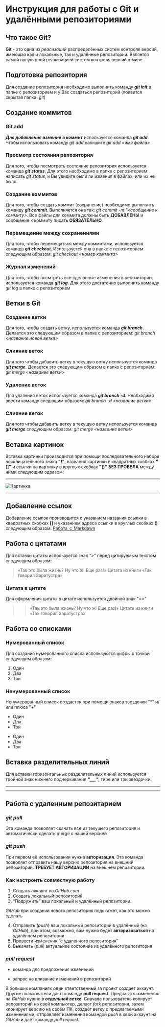 # Инструкция для работы с Git и удалёнными репозиториями

## Что такое Git?
**Git** - это одна из *реализаций* распределённых систем контроля версий, имеющая как и локальные, так и удалённые репозитории. Является самой популярной реализацией систем контроля версий в мире.

## Подготовка репозитория
Для создание репозитория необходимо выполнить команду ***git init***  в папке с репозиторием и у Вас создаться репозиторий (появится скрытая папка *.git*)

## Создание коммитов

### Git add
***Для добавления измений в коммит*** используется команда ***git add***. Чтобы использовать команду *git add* напишите *git add <имя файла>*

### Просмотр состояния репозитория
Для того, чтобы посмотреть состояние репозитория используется команда ***git status***. Для этого необходимо в папке с репозиторием написать *git status*, и Вы увидите были ли измения в файлах, или их не было.

### Создание коммитов
Для того, чтобы создать коммит (сохранение) необходимо выполнить команду ***git commit***. Выполняется она так: *git commit -m "<сообщение к коммиту>*. Все файлы для коммита должны быть **ДОБАВЛЕНЫ** и сообщение к коммиту писать **ОБЯЗАТЕЛЬНО**.

### Перемещение между сохранениями
Для того, чтобы перемещаться между коммитами, используется команда ***git checkout***. Используется она в папке с пепозиторием следующим образом: *git checkout <номер коммита>*

### Журнал изменений
Для того, чтобы посмтреть все сделанные изменения в репозитории, используется команда ***git log***. Для этого достаточно выполнить команду *git log* в папке с репозиторием

## Ветки в Git

### Создание ветки

Для того, чтобы создать ветку, используется команда ***git branch***. Делается это следующим образом в папке с репозиторием: *git branch <название новой ветки>*

### Слияние веток

Для того чтобы дабавить ветку в текущую ветку используется команда ***git merge***. Делается это следующим образом в папке с репозиторием: *git merge <название ветки>*

### Удаление веток

Для удаления веток используется команда ***git branch -d***. Необходимо ввести команду следющим образом: *git branch -d <название ветки>*

### Слияние веток

Для того чтобы дабавить ветку в текущую ветку используется команда ***git merge*** следующим образом: *git merge <название ветки>*

## Вставка картинок

Вставка картинки производится при помощи последовательного набора восклицательного знака **"!"**, названия картинки в квадратных скобках **"[]"** и ссылки на картинку в круглых скобках **"()"**  **БЕЗ ПРОБЕЛА** между ними следующим одразом:
___
![Картинка](https://vjoy.cc/wp-content/uploads/2019/08/8-8-768x554.jpg)
***

## Добавление ссылок

Добавление ссылок производится с указанием названия ссылки в квадратных скобках **[]** и указанием адреса ссылки в круглых скобках **()** следующим образом:
[Работа_с_Markdawn](https://gist.github.com/Jekins/2bf2d0638163f1294637)

## Работа с цитатами

Для вставки цитаты используется знак ">" перед цитируемым текстом следующим образом:
> «Так это была жизнь? Ну что ж! Еще раз!» Цитата из книги «Так говорил Заратустра»

### Цитата в цитате
Для оформления цитаты в цитате используется двойной знак ">>"
>> «Так это была жизнь? Ну что ж! Еще раз!» Цитата из книги «Так говорил Заратустра»

## Работа со списками

### Нумерованный список
Для создания нумерованного списка используются цифры с точкой следующим образом:
1. Один
2. Два
3. Три

### Ненумерованный список

Ненумерованный список создается при помощи знаков звездочки "*" и/или плюса "+"
* Один
* Два
* Три

+ Один
+ Два
+ Три

## Вставка разделительных линий 
Для вставки горизонтальных разделительных линий используется тройной знак нижнего подчеркивания ***"___"***, тире или три звездочки:

___

***
## Работа с удаленным репозитарием

### ***git pull***
Эта команда позволяет скачать все из текущего репозитория и автоматически сделать merge с нашей версией

### ***git push***
При первом её использовании нужна **авторизация**.
Эта команда позволяет отправить нашу версию репозитория на внешний репозиторий. **ТРЕБУЕТ АВТОРИЗАЦИИ** на внешнем репозитории.

### Как настроить совместную работу

1. Создать аккаунт на *GitHub.com*
2. Создать локальный репозиторий
3. “Подружить” ваш локальный и удалённый репозитории. 
    
*GitHub* при создании нового репозитория подскажет, как это можно сделать
    
4. Отправить (*push*) ваш локальный репозиторий в удалённый (на *GitHub*), при этом, возможно, вам нужно будет **авторизоваться** на удалённом репозитории
5. Провести изменения “с удаленного репозитория”
6. Выкачать (*pull*) актуальное состояние из удалённого репозитория

### ***pull request***

- команда для предложения изменений 

- запрос на вливание изменений в репозиторий

В больших компаниях один ответственный за проект создает аккаунт. Другие пользователи дают команду **pull request**. Предлагать изменения на *GitHub* нужно в ***отдельной ветке***. 
Сначала пользователь копирует репозиторий на свой компьютер, делает *fork* репозитория, затем клонирует версию на своём ПК, создаёт ветку с предлагаемыми изменениями, отправляет изменения командой *push* в свой аккаунт на *GitHub* и даёт команду *pull request*.